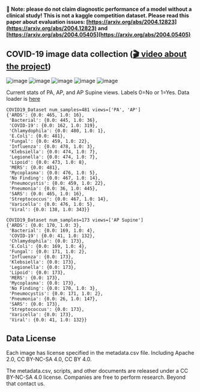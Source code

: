 
#### 🛑 Note: please do not claim diagnostic performance of a model without a clinical study! This is not a kaggle competition dataset. Please read this paper about evaluation issues: [https://arxiv.org/abs/2004.12823](https://arxiv.org/abs/2004.12823) and [https://arxiv.org/abs/2004.05405](https://arxiv.org/abs/2004.05405)


## COVID-19 image data collection ([🎬 video about the project](https://www.youtube.com/watch?v=ineWmqfelEQ))

 ![image](https://github.com/jamjewel/Xray-classification/blob/a16e27bc6391765b13236e547fda973b7dc731d8/Page1.png)
  ![image](https://github.com/jamjewel/Xray-classification/blob/a16e27bc6391765b13236e547fda973b7dc731d8/Page2.png)
   ![image](https://github.com/jamjewel/Xray-classification/blob/a16e27bc6391765b13236e547fda973b7dc731d8/Page3.png)
    ![image](https://github.com/jamjewel/Xray-classification/blob/a16e27bc6391765b13236e547fda973b7dc731d8/Page4.png)
     ![image](https://github.com/jamjewel/Xray-classification/blob/a16e27bc6391765b13236e547fda973b7dc731d8/Page5.png)

Current stats of PA, AP, and AP Supine views. Labels 0=No or 1=Yes. Data loader is [here](https://github.com/mlmed/torchxrayvision/blob/master/torchxrayvision/datasets.py#L867)
``` 
COVID19_Dataset num_samples=481 views=['PA', 'AP']
{'ARDS': {0.0: 465, 1.0: 16},
 'Bacterial': {0.0: 445, 1.0: 36},
 'COVID-19': {0.0: 162, 1.0: 319},
 'Chlamydophila': {0.0: 480, 1.0: 1},
 'E.Coli': {0.0: 481},
 'Fungal': {0.0: 459, 1.0: 22},
 'Influenza': {0.0: 478, 1.0: 3},
 'Klebsiella': {0.0: 474, 1.0: 7},
 'Legionella': {0.0: 474, 1.0: 7},
 'Lipoid': {0.0: 473, 1.0: 8},
 'MERS': {0.0: 481},
 'Mycoplasma': {0.0: 476, 1.0: 5},
 'No Finding': {0.0: 467, 1.0: 14},
 'Pneumocystis': {0.0: 459, 1.0: 22},
 'Pneumonia': {0.0: 36, 1.0: 445},
 'SARS': {0.0: 465, 1.0: 16},
 'Streptococcus': {0.0: 467, 1.0: 14},
 'Varicella': {0.0: 476, 1.0: 5},
 'Viral': {0.0: 138, 1.0: 343}}

COVID19_Dataset num_samples=173 views=['AP Supine']
{'ARDS': {0.0: 170, 1.0: 3},
 'Bacterial': {0.0: 169, 1.0: 4},
 'COVID-19': {0.0: 41, 1.0: 132},
 'Chlamydophila': {0.0: 173},
 'E.Coli': {0.0: 169, 1.0: 4},
 'Fungal': {0.0: 171, 1.0: 2},
 'Influenza': {0.0: 173},
 'Klebsiella': {0.0: 173},
 'Legionella': {0.0: 173},
 'Lipoid': {0.0: 173},
 'MERS': {0.0: 173},
 'Mycoplasma': {0.0: 173},
 'No Finding': {0.0: 170, 1.0: 3},
 'Pneumocystis': {0.0: 171, 1.0: 2},
 'Pneumonia': {0.0: 26, 1.0: 147},
 'SARS': {0.0: 173},
 'Streptococcus': {0.0: 173},
 'Varicella': {0.0: 173},
 'Viral': {0.0: 41, 1.0: 132}}

 ```


## Data License

Each image has license specified in the metadata.csv file. Including Apache 2.0, CC BY-NC-SA 4.0, CC BY 4.0.

The metadata.csv, scripts, and other documents are released under a CC BY-NC-SA 4.0 license. Companies are free to perform research. Beyond that contact us.
